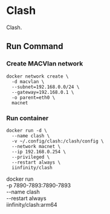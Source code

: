 # Clash

Clash.

## Run Command

### Create MACVlan network

```shell
docker network create \
  -d macvlan \
  --subnet=192.168.0.0/24 \
  --gateway=192.168.0.1 \
  -o parent=eth0 \
  macnet
```

### Run container

```shell
docker run -d \
  --name clash \
  -v ~/.config/clash:/clash/config \
  --network macnet \
  --ip 192.168.0.254 \
  --privileged \
  --restart always \
  iinfinity/clash
```

docker run \
  -p 7890-7893:7890-7893 \
  --name clash \
  --restart always \
  iinfinity/clash:arm64
